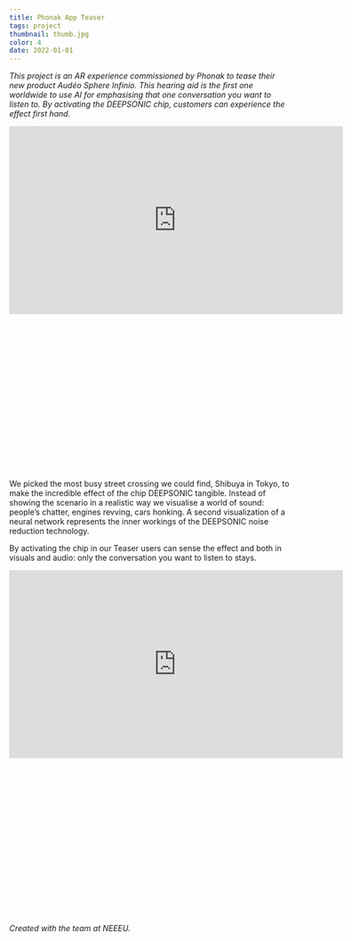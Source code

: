 ```yaml
---
title: Phonak App Teaser
tags: project
thumbnail: thumb.jpg
color: 4
date: 2022-01-01
---
```


*This project is an AR experience commissioned by Phonak to tease their new product Audéo Sphere Infinio. This hearing aid is the first one worldwide to use AI for emphasising that one conversation you want to listen to. By activating the DEEPSONIC chip, customers can experience the effect first hand.*

<span class="more"></span>

<div class="iframe-with-asp" style="padding-bottom: 56%;">
  <iframe src="http://player.vimeo.com/video/1017940615?byline=0&color=ff9933&autoplay=1&loop=1&controls=0&muted=1" width="600" height="338" frameborder="0" webkitallowfullscreen="" mozallowfullscreen="" allowfullscreen=""></iframe>
</div>

We picked the most busy street crossing we could find, Shibuya in Tokyo, to make the incredible effect of the chip DEEPSONIC tangible. Instead of showing the scenario in a realistic way we visualise a world of sound: people’s chatter, engines revving, cars honking. A second visualization of a neural network represents the inner workings of the DEEPSONIC noise reduction technology. 

By activating the chip in our Teaser users can sense the effect and both in visuals and audio: only the conversation you want to listen to stays.

<div class="iframe-with-asp" style="padding-bottom: 56%;">
  <iframe src="http://player.vimeo.com/video/1017925410?byline=0&color=ff9933" width="600" height="338" frameborder="0" webkitallowfullscreen="" mozallowfullscreen="" allowfullscreen=""></iframe>
</div>

*Created with the team at NEEEU.*